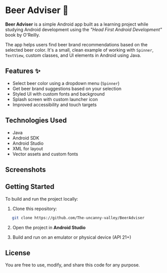 
# Beer Adviser 🍺

**Beer Adviser** is a simple Android app built as a learning project while studying Android development using the *"Head First Android Development"* book by O'Reilly.

The app helps users find beer brand recommendations based on the selected beer color. It's a small, clean example of working with `Spinner`, `TextView`, custom classes, and UI elements in Android using Java.


## Features ✨

- Select beer color using a dropdown menu (`Spinner`)
- Get beer brand suggestions based on your selection
- Styled UI with custom fonts and background
- Splash screen with custom launcher icon
- Improved accessibility and touch targets


## Technologies Used

- Java
- Android SDK
- Android Studio
- XML for layout
- Vector assets and custom fonts


## Screenshots



## Getting Started

To build and run the project locally:

1. Clone this repository:
   
```bash
   git clone https://github.com/The-uncanny-valley/BeerAdviser
````
2. Open the project in **Android Studio**

3. Build and run on an emulator or physical device (API 21+)


## License

You are free to use, modify, and share this code for any purpose.
